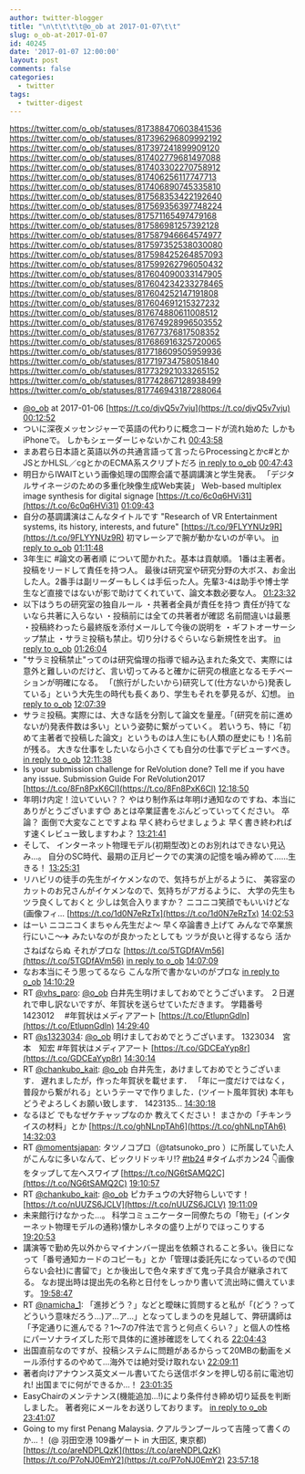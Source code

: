 ```yaml
---
author: twitter-blogger
title: "\n\t\t\t\t@o_ob at 2017-01-07\t\t"
slug: o_ob-at-2017-01-07
id: 40245
date: '2017-01-07 12:00:00'
layout: post
comments: false
categories:
  - twitter
tags:
  - twitter-digest
---
```


https://twitter.com/o_ob/statuses/817388470603841536 https://twitter.com/o_ob/statuses/817396296809992192 https://twitter.com/o_ob/statuses/817397241899909120 https://twitter.com/o_ob/statuses/817402779681497088 https://twitter.com/o_ob/statuses/817403302270758912 https://twitter.com/o_ob/statuses/817406256117747713 https://twitter.com/o_ob/statuses/817406890745335810 https://twitter.com/o_ob/statuses/817568353422192640 https://twitter.com/o_ob/statuses/817569356397748224 https://twitter.com/o_ob/statuses/817571165497479168 https://twitter.com/o_ob/statuses/817586981257392128 https://twitter.com/o_ob/statuses/817587946664574977 https://twitter.com/o_ob/statuses/817597352538030080 https://twitter.com/o_ob/statuses/817598425264857093 https://twitter.com/o_ob/statuses/817599262796050432 https://twitter.com/o_ob/statuses/817604090033147905 https://twitter.com/o_ob/statuses/817604234233278465 https://twitter.com/o_ob/statuses/817604252147191808 https://twitter.com/o_ob/statuses/817604691215327232 https://twitter.com/o_ob/statuses/817674880611008512 https://twitter.com/o_ob/statuses/817674928996503552 https://twitter.com/o_ob/statuses/817677376817508352 https://twitter.com/o_ob/statuses/817686916325720065 https://twitter.com/o_ob/statuses/817718609505959936 https://twitter.com/o_ob/statuses/817719734758051840 https://twitter.com/o_ob/statuses/817732921033265152 https://twitter.com/o_ob/statuses/817742867128938499 https://twitter.com/o_ob/statuses/817746943187288064  

*   [@o_ob](https://twitter.com/o_ob) at 2017-01-06 [https://t.co/djvQ5v7vju](https://t.co/djvQ5v7vju) [00:12:52](https://twitter.com/o_ob/statuses/817388470603841536)
*   ついに深夜メッセンジャーで英語の代わりに概念コードが流れ始めた しかもiPhoneで。 しかもシェーダーじゃないかこれ [00:43:58](https://twitter.com/o_ob/statuses/817396296809992192)
*   まあ君ら日本語と英語以外の共通言語って言ったらProcessingとかc#とかJSとかHLSL／cgとかのECMA系スクリプトだろ [in reply to o_ob](https://twitter.com/o_ob/statuses/817396296809992192) [00:47:43](https://twitter.com/o_ob/statuses/817397241899909120)
*   明日からIWAITという画像処理の国際会議で基調講演と学生発表。 「デジタルサイネージのための多重化映像生成Web実装」 Web-based multiplex image synthesis for digital signage [https://t.co/6c0q6HVi31](https://t.co/6c0q6HVi31) [01:09:43](https://twitter.com/o_ob/statuses/817402779681497088)
*   自分の基調講演はこんなタイトルです "Research of VR Entertainment systems, its history, interests, and future" [https://t.co/9FLYYNUz9R](https://t.co/9FLYYNUz9R) 初マレーシアで腕が動かないのが辛い。 [in reply to o_ob](https://twitter.com/o_ob/statuses/817402779681497088) [01:11:48](https://twitter.com/o_ob/statuses/817403302270758912)
*   3年生に #論文の著者順 について聞かれた。基本は貢献順。 1番は主著者。投稿をリードして責任を持つ人。 最後は研究室や研究分野の大ボス、お金出した人。2番手は副リーダーもしくは手伝った人。先輩3-4は助手や博士学生など直接ではないが影で助けてくれていて、論文本数必要な人。 [01:23:32](https://twitter.com/o_ob/statuses/817406256117747713)
*   以下はうちの研究室の独自ルール ・共著者全員が責任を持つ 責任が持てないなら共著に入らない ・投稿前には全ての共著者が確認 名前間違いは最悪 ・投稿終わったら最終版を添付メールして今後の説明を ・ギフトオーサーシップ禁止 ・サラミ投稿も禁止。切り分けるぐらいなら新規性を出す。 [in reply to o_ob](https://twitter.com/o_ob/statuses/817406256117747713) [01:26:04](https://twitter.com/o_ob/statuses/817406890745335810)
*   "サラミ投稿禁止"ってのは研究倫理の指導で組み込まれた条文で、実際には意外と難しいのだけど、言い切ってみると確かに研究の根底となるモチベーションが明確になる。 「(旅行がしたいから)研究して(仕方ないから)発表している」という大先生の時代も長くあり、学生もそれを夢見るが、幻想。 [in reply to o_ob](https://twitter.com/o_ob/statuses/817406890745335810) [12:07:39](https://twitter.com/o_ob/statuses/817568353422192640)
*   サラミ投稿。実際には、大きな話を分割して論文を量産。「(研究を前に進めないが)発表件数は多い」という姿勢に繋がっていく。 若いうち、特に「初めて主著者で投稿した論文」というものは人生にも(人類の歴史にも！)名前が残る。 大きな仕事をしたいなら小さくても自分の仕事でデビューすべき。 [in reply to o_ob](https://twitter.com/o_ob/statuses/817568353422192640) [12:11:38](https://twitter.com/o_ob/statuses/817569356397748224)
*   Is your submission challenge for ReVolution done? Tell me if you have any issue. Submission Guide For ReVolution2017 [https://t.co/8Fn8PxK6Cl](https://t.co/8Fn8PxK6Cl) [12:18:50](https://twitter.com/o_ob/statuses/817571165497479168)
*   年明け内定！泣いていい？？ やはり制作系は年明け通知なのですね、本当にありがとうございます😊 あとは卒業証書をぶんどっていってください。 卒論？ 面倒で大変なことですよね 早く終わらせましょうよ 早く書き終われば す速くレビュー致しますわよ？ [13:21:41](https://twitter.com/o_ob/statuses/817586981257392128)
*   そして、 インターネット物理モデル(初期型改)とのお別れはできない見込み…。 自分のSC時代、最期の正月ピークでの実演の記憶を噛み締めて……生きる！ [13:25:31](https://twitter.com/o_ob/statuses/817587946664574977)
*   リハビリの徒手の先生がイケメンなので、気持ちが上がるように、 美容室のカットのお兄さんがイケメンなので、気持ちがアガるように、 大学の先生もツラ良くしておくと 少しは気合入りますか？ ニコニコ笑顔でもいいけどな (画像フィ… [https://t.co/1d0N7eRzTx](https://t.co/1d0N7eRzTx) [14:02:53](https://twitter.com/o_ob/statuses/817597352538030080)
*   はーい ニコニコくまちゃん先生だよ〜 早く卒論書き上げて みんなで卒業旅行にいこ〜✈️ みたいなのが良かったとしても ツラが良いと得するなら 活かさねばならぬ それがプロな [https://t.co/5TGDfAVm56](https://t.co/5TGDfAVm56) [in reply to o_ob](https://twitter.com/o_ob/statuses/817597352538030080) [14:07:09](https://twitter.com/o_ob/statuses/817598425264857093)
*   なお本当にそう思ってるなら こんな所で書かないのがプロな [in reply to o_ob](https://twitter.com/o_ob/statuses/817598425264857093) [14:10:29](https://twitter.com/o_ob/statuses/817599262796050432)
*   RT [@vhs_paro](https://twitter.com/vhs_paro): [@o_ob](https://twitter.com/o_ob) 白井先生明けましておめでとうございます。 ２日遅れで申し訳ないですが、年賀状を送らせていただきます。 学籍番号　1423012　 #年賀状はメディアアート [https://t.co/EtlupnGdln](https://t.co/EtlupnGdln) [14:29:40](https://twitter.com/o_ob/statuses/817604090033147905)
*   RT [@s1323034](https://twitter.com/s1323034): [@o_ob](https://twitter.com/o_ob) 明けましておめでとうございます。 1323034　宮本　知宏 #年賀状はメディアアート [https://t.co/GDCEaYyp8r](https://t.co/GDCEaYyp8r) [14:30:14](https://twitter.com/o_ob/statuses/817604234233278465)
*   RT [@chankubo_kait](https://twitter.com/chankubo_kait): [@o_ob](https://twitter.com/o_ob) 白井先生，あけましておめでとうございます． 遅れましたが，作った年賀状を載せます． 「年に一度だけではなく，普段から繋がれる」というテーマで作りました．(ツイート風年賀状) 本年もどうぞよろしくお願い致します． 1423135… [14:30:18](https://twitter.com/o_ob/statuses/817604252147191808)
*   なるほど でもなぜケチャップなのか 教えてください！ まさかの「チキンライスの材料」とか [https://t.co/ghNLnpTAh6](https://t.co/ghNLnpTAh6) [14:32:03](https://twitter.com/o_ob/statuses/817604691215327232)
*   RT [@momentsjapan](https://twitter.com/momentsjapan): タツノコプロ（@tatsunoko_pro ）に所属していた人がこんなに多いなんて、ビックリドッキリ!? [#tb24](https://twitter.com/search?q=%23tb24&src=hash) #タイムボカン24 👇画像をタップして左へスワイプ [https://t.co/NG6tSAMQ2C](https://t.co/NG6tSAMQ2C) [19:10:57](https://twitter.com/o_ob/statuses/817674880611008512)
*   RT [@chankubo_kait](https://twitter.com/chankubo_kait): [@o_ob](https://twitter.com/o_ob) ピカチュウの大好物らしいです！ [https://t.co/nUUZS6JCLV](https://t.co/nUUZS6JCLV) [19:11:09](https://twitter.com/o_ob/statuses/817674928996503552)
*   未来館行けなかった...。 科学コミュニケーター同僚たちの「物モ」(インターネット物理モデルの通称)懐かしネタの盛り上がりでほっこりする [19:20:53](https://twitter.com/o_ob/statuses/817677376817508352)
*   講演等で勤め先以外からマイナンバー提出を依頼されること多い。後日になって「番号通知カードのコピーも」とか「管理は委託先になっているので(知らない会社)に書留で」とか後出しで色々来すぎて鬼っ子具合が継承されてる。 なお提出時は提出先の名称と日付をしっかり書いて流出時に備えています。 [19:58:47](https://twitter.com/o_ob/statuses/817686916325720065)
*   RT [@namicha_1](https://twitter.com/namicha_1): 「進捗どう？」などと曖昧に質問すると私が「(どう？ってどういう意味だろう…)ア…ア…」となってしまうのを見越して、弊研講師は「予定通りに進んでる？1〜7の7件法で言うと何点くらい？」と個人の性格にパーソナライズした形で具体的に進捗確認をしてくれる [22:04:43](https://twitter.com/o_ob/statuses/817718609505959936)
*   出国直前なのですが、投稿システムに問題があるからって20MBの動画をメール添付するのやめて...海外では絶対受け取れない [22:09:11](https://twitter.com/o_ob/statuses/817719734758051840)
*   著者向けアナウンス英文メール書いてたら送信ボタンを押し切る前に電池切れ! 出国までに何ができるか...！ [23:01:35](https://twitter.com/o_ob/statuses/817732921033265152)
*   EasyChairのメンテナンス(機能追加...!)により条件付き締め切り延長を判断しました。 著者宛にメールをお送りしております。 [in reply to o_ob](https://twitter.com/o_ob/statuses/817732921033265152) [23:41:07](https://twitter.com/o_ob/statuses/817742867128938499)
*   Going to my first Penang Malaysia. クアルランプールって吉隆って書くのか...！ (@ 羽田空港 109番ゲート in 大田区, 東京都) [https://t.co/areNDPLQzK](https://t.co/areNDPLQzK) [https://t.co/P7oNJ0EmY2](https://t.co/P7oNJ0EmY2) [23:57:18](https://twitter.com/o_ob/statuses/817746943187288064)